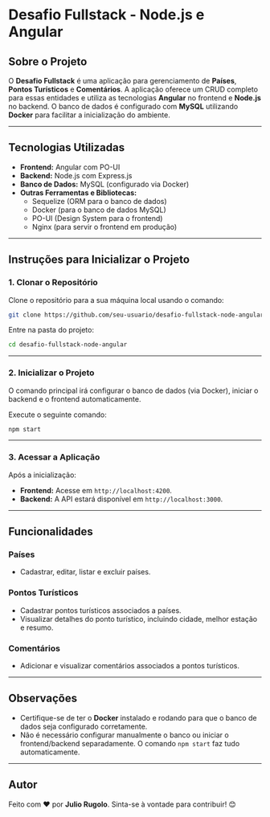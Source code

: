 
# Desafio Fullstack - Node.js e Angular

## Sobre o Projeto

O **Desafio Fullstack** é uma aplicação para gerenciamento de **Países**, **Pontos Turísticos** e **Comentários**. A aplicação oferece um CRUD completo para essas entidades e utiliza as tecnologias **Angular** no frontend e **Node.js** no backend. O banco de dados é configurado com **MySQL** utilizando **Docker** para facilitar a inicialização do ambiente.

---

## Tecnologias Utilizadas

- **Frontend:** Angular com PO-UI
- **Backend:** Node.js com Express.js
- **Banco de Dados:** MySQL (configurado via Docker)
- **Outras Ferramentas e Bibliotecas:**
  - Sequelize (ORM para o banco de dados)
  - Docker (para o banco de dados MySQL)
  - PO-UI (Design System para o frontend)
  - Nginx (para servir o frontend em produção)

---

## Instruções para Inicializar o Projeto

### 1. Clonar o Repositório

Clone o repositório para a sua máquina local usando o comando:

```bash
git clone https://github.com/seu-usuario/desafio-fullstack-node-angular.git
```

Entre na pasta do projeto:

```bash
cd desafio-fullstack-node-angular
```

---

### 2. Inicializar o Projeto

O comando principal irá configurar o banco de dados (via Docker), iniciar o backend e o frontend automaticamente.

Execute o seguinte comando:

```bash
npm start
```

---

### 3. Acessar a Aplicação

Após a inicialização:

- **Frontend:** Acesse em `http://localhost:4200`.
- **Backend:** A API estará disponível em `http://localhost:3000`.

---

## Funcionalidades

### Países
- Cadastrar, editar, listar e excluir países.

### Pontos Turísticos
- Cadastrar pontos turísticos associados a países.
- Visualizar detalhes do ponto turístico, incluindo cidade, melhor estação e resumo.

### Comentários
- Adicionar e visualizar comentários associados a pontos turísticos.

---

## Observações

- Certifique-se de ter o **Docker** instalado e rodando para que o banco de dados seja configurado corretamente.
- Não é necessário configurar manualmente o banco ou iniciar o frontend/backend separadamente. O comando `npm start` faz tudo automaticamente.

---

## Autor
Feito com ❤️ por **Julio Rugolo**. Sinta-se à vontade para contribuir! 😊
